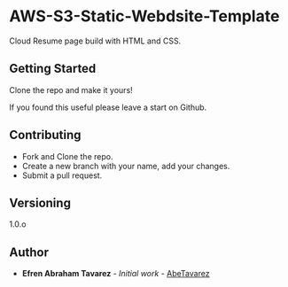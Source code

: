 # AWS-S3-Static-Webdsite-Template

Cloud Resume page build with HTML and CSS.

## Getting Started

Clone the repo and make it yours!

If you found this useful please leave a start on Github.

## Contributing

- Fork and Clone the repo.
- Create a new branch with your name, add your changes.
- Submit a pull request.

## Versioning

1.0.o

## Author

- **Efren Abraham Tavarez** - _Initial work_ - [AbeTavarez](https://github.com/AbeTavarez)